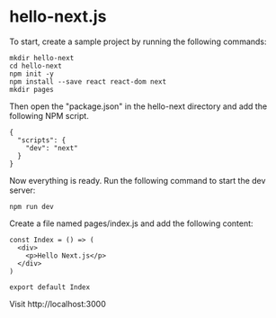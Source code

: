 # hello-next.js

To start, create a sample project by running the following commands:

```
mkdir hello-next
cd hello-next
npm init -y
npm install --save react react-dom next
mkdir pages
```

Then open the "package.json" in the hello-next directory and add the following NPM script.

```
{
  "scripts": {
    "dev": "next"
  }
}
```
Now everything is ready. Run the following command to start the dev server:

```
npm run dev
```

Create a file named pages/index.js and add the following content:

```
const Index = () => (
  <div>
    <p>Hello Next.js</p>
  </div>
)

export default Index
```

Visit http://localhost:3000